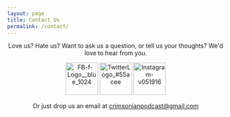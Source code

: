 ```yaml
---
layout: page
title: Contact Us
permalink: /contact/
---
```

<center>
  <p>Love us? Hate us? Want to ask us a question, or tell us your thoughts? We'd love to hear from you.</p>

  <p>
    <a href="https://www.facebook.com/thecrimsonian/"><img src="https://c1.staticflickr.com/8/7355/27016148640_1a9bcb3368_s.jpg" width="75" height="75" alt="FB-f-Logo__blue_1024"></a>
    <a href="https://twitter.com/crimsonianpod"><img src="https://c4.staticflickr.com/8/7333/27291236555_8836a3ce5b_s.jpg" width="75" height="75" alt="TwitterLogo_#55acee"></a>
    <a href="https://www.instagram.com/crimsonianpodcast"><img src="https://c6.staticflickr.com/8/7483/27221423741_5414337afb_s.jpg" width="75" height="75" alt="Instagram-v051916"></a>
  </p>

  <p>Or just drop us an email at <a href="mailto:crimsonianpodcast@gmail.com">crimsonianpodcast@gmail.com</a></p>
</center>
